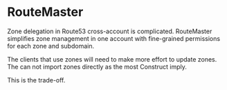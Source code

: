 # RouteMaster

Zone delegation in Route53 cross-account is complicated. RouteMaster simplifies zone management in one account with fine-grained permissions for each zone and subdomain.

The clients that use zones will need to make more effort to update zones. The can not import zones directly as the most Construct imply.

This is the trade-off.
